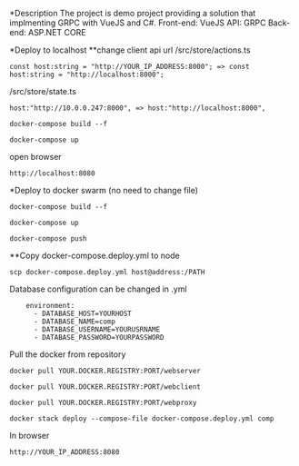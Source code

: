 *Description
The project is demo project providing a solution that implmenting GRPC with VueJS and C#. 
Front-end: VueJS
API: GRPC
Back-end: ASP.NET CORE

*Deploy to localhost
**change client api url
/src/store/actions.ts
```
const host:string = "http://YOUR_IP_ADDRESS:8000"; => const host:string = "http://localhost:8000";
```
/src/store/state.ts
```
host:"http://10.0.0.247:8000", => host:"http://localhost:8000",
```
```
docker-compose build --f
```
```
docker-compose up
```

open browser
```
http://localhost:8080
```

*Deploy to docker swarm (no need to change file)

```
docker-compose build --f
```
```
docker-compose up
```
```
docker-compose push
```

**Copy docker-compose.deploy.yml to node
```
scp docker-compose.deploy.yml host@address:/PATH 
```

Database configuration can be changed in .yml 
```
    environment:
      - DATABASE_HOST=YOURHOST
      - DATABASE_NAME=comp
      - DATABASE_USERNAME=YOURUSRNAME
      - DATABASE_PASSWORD=YOURPASSWORD
```

Pull the docker from repository
```
docker pull YOUR.DOCKER.REGISTRY:PORT/webserver
```
```
docker pull YOUR.DOCKER.REGISTRY:PORT/webclient
```
```
docker pull YOUR.DOCKER.REGISTRY:PORT/webproxy
```
```
docker stack deploy --compose-file docker-compose.deploy.yml comp 
```

In browser
```
http://YOUR_IP_ADDRESS:8080
```
